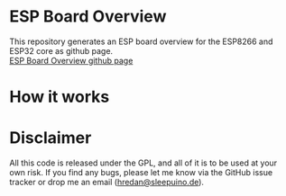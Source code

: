 # ESP Board Overview
This repository generates an ESP board overview for the ESP8266 and ESP32 core as github page.  
[ESP Board Overview github page](https://hredan.github.io/esp-board_overview)

# How it works

# Disclaimer
All this code is released under the GPL, and all of it is to be used at your own risk. If you find any bugs, please let me know via the GitHub issue tracker or drop me an email ([hredan@sleepuino.de](mailto:hredan@sleepuino.de)).